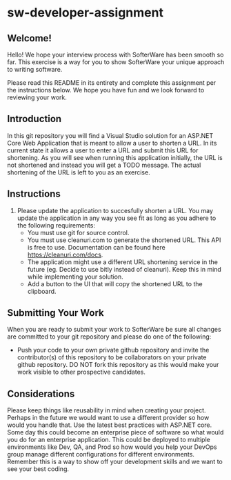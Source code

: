 # sw-developer-assignment
## Welcome!
Hello!  We hope your interview process with SofterWare has been smooth so far.  This exercise is a way for you to show SofterWare your unique approach to writing software.

Please read this README in its entirety and complete this assignment per the instructions below.  We hope you have fun and we look forward to reviewing your work.

## Introduction
In this git repository you will find a Visual Studio solution for an ASP.NET Core Web Application that is meant to allow a user to shorten a URL.  In its current state it allows a user to enter a URL and submit this URL for shortening.  As you will see when running this application initially, the URL is not shortened and instead you will get a TODO message.  The actual shortening of the URL is left to you as an exercise.

## Instructions
1. Please update the application to succesfully shorten a URL.  You may update the application in any way you see fit as long as you adhere to the following requirements:
   * You must use git for source control.
   * You must use cleanuri.com to generate the shortened URL.  This API is free to use.  Documentation can be found here https://cleanuri.com/docs.
   * The application might use a different URL shortening service in the future (eg. Decide to use bitly instead of cleanuri).  Keep this in mind while implementing your solution.
   * Add a button to the UI that will copy the shortened URL to the clipboard.

## Submitting Your Work

When you are ready to submit your work to SofterWare be sure all changes are committed to your git repository and please do one of the following:

- Push your code to your own private github repository and invite the contributor(s) of this repository to be collaborators on your private github repository. DO NOT fork this repository as this would make your work visible to other prospective candidates.

## Considerations
Please keep things like reusability in mind when creating your project. Perhaps in the future we would want to use a different provider so how would you handle that. Use the latest best practices with ASP.NET core. Some day this could become an enterprise piece of software so what would you do for an enterprise application. This could be deployed to multiple environments like Dev, QA, and Prod so how would you help your DevOps group manage different configurations for different environments. Remember this is a way to show off your development skills and we want to see your best coding.
